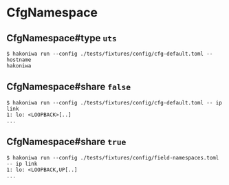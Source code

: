 # CfgNamespace

## CfgNamespace#type `uts`

```console
$ hakoniwa run --config ./tests/fixtures/config/cfg-default.toml -- hostname
hakoniwa

```

## CfgNamespace#share `false`

```console
$ hakoniwa run --config ./tests/fixtures/config/cfg-default.toml -- ip link
1: lo: <LOOPBACK>[..]
...
```

## CfgNamespace#share `true`

```console
$ hakoniwa run --config ./tests/fixtures/config/field-namespaces.toml -- ip link
1: lo: <LOOPBACK,UP[..]
...
```
